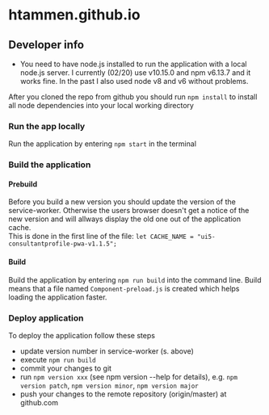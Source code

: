 # htammen.github.io

## Developer info
- You need to have node.js installed to run the application with a local
node.js server. I currently (02/20) use v10.15.0 and npm v6.13.7 and it works
fine. In the past I also used node v8 and v6 without problems.

After you cloned the repo from github you should run `npm install` to install
all node dependencies into your local working directory

### Run the app locally
Run the application by entering `npm start` in the terminal

### Build the application
#### Prebuild
Before you build a new version you should update the version of the service-worker.
Otherwise the users browser doesn't get a notice of the new version and will
allways display the old one out of the application cache.  
This is done in the first line of the file: `let CACHE_NAME = "ui5-consultantprofile-pwa-v1.1.5";`

#### Build
Build the application by entering `npm run build` into the command line. Build
means that a file named `Component-preload.js` is created 
which helps loading the application faster.

### Deploy application
To deploy the application follow these steps
- update version number in service-worker (s. above)
- execute `npm run build`
- commit your changes to git
- run `npm version xxx` (see npm version --help for details),
e.g. `npm version patch`, `npm version minor`, `npm version major`
- push your changes to the remote repository (origin/master) at github.com
